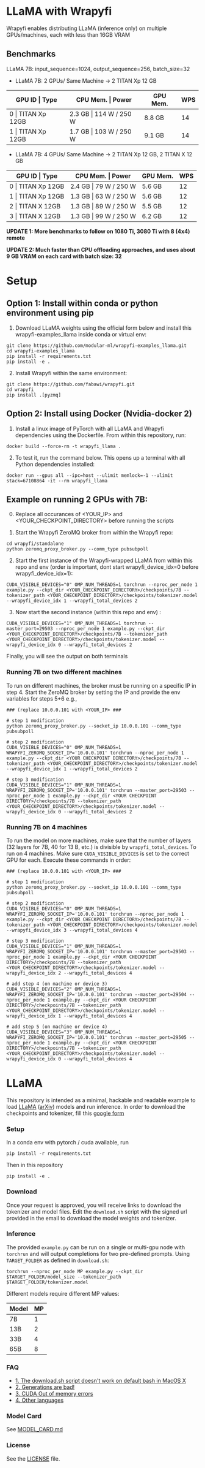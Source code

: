 # LLaMA with Wrapyfi

Wrapyfi enables distributing LLaMA (inference only) on multiple GPUs/machines, each with less than 16GB VRAM 


## Benchmarks

LLaMA 7B: input_sequence=1024, output_sequence=256, batch_size=32

* LLaMA 7B: 2 GPUs/ Same Machine -> 2 TITAN Xp 12 GB

| GPU ID \| Type    | CPU Mem. \| Power | GPU Mem. | WPS |
|-----------------|----------|----------|-----|
| 0 \| TITAN Xp 12GB | 2.3 GB \| 114 W / 250 W | 8.8 GB    | 14  |
| 1 \| TITAN Xp 12GB | 1.7 GB \| 103 W / 250 W | 9.1 GB   | 14  |

* LLaMA 7B: 4 GPUs/ Same Machine -> 2 TITAN Xp 12 GB, 2 TITAN X 12 GB

| GPU ID \| Type    | CPU Mem. \| Power| GPU Mem. | WPS |
|-----------------|----------|----------|-----|
| 0 \| TITAN Xp 12GB | 2.4 GB \| 79 W / 250 W | 5.6 GB | 12  |
| 1 \| TITAN Xp 12GB | 1.3 GB \| 63 W / 250 W | 5.6 GB | 12  |
| 2 \| TITAN X 12GB | 1.3 GB \| 89 W / 250 W | 5.5 GB  | 12  |
| 3 \| TITAN X 12GB | 1.3 GB \| 99 W / 250 W | 6.2 GB  | 12  |

**UPDATE 1: More benchmarks to follow on 1080 Ti, 3080 Ti with 8 (4x4) remote**

**UPDATE 2: Much faster than CPU offloading approaches, and uses about 9 GB VRAM on each card with batch size: 32**


# Setup

## Option 1: Install within conda or python environment using pip

1. Download LLaMA weights using the official form below and install this wrapyfi-examples_llama inside conda or virtual env:

  ```
  git clone https://github.com/modular-ml/wrapyfi-examples_llama.git
  cd wrapyfi-examples_llama
  pip install -r requirements.txt
  pip install -e .
  ```

2. Install Wrapyfi within the same environment:

  ```
  git clone https://github.com/fabawi/wrapyfi.git
  cd wrapyfi
  pip install .[pyzmq]
  ```

## Option 2: Install using Docker (Nvidia-docker 2)
  
  1. Install a linux image of PyTorch with all LLaMA and Wrapyfi dependencies using the Dockerfile. From within this repository, run:
  
  ```
  docker build --force-rm -t wrapyfi_llama .
  ```
  
  2. To test it, run the command below. This opens up a terminal with all Python dependencies installed:

  ```
  docker run --gpus all --ipc=host --ulimit memlock=-1 --ulimit stack=67108864 -it --rm wrapyfi_llama
  ```


## Example on running 2 GPUs with 7B:

0. Replace all occurances of <YOUR_IP> and <YOUR_CHECKPOINT_DIRECTORY> before running the scripts


1. Start the Wrapyfi ZeroMQ broker from within the Wrapyfi repo:

  ```
  cd wrapyfi/standalone 
  python zeromq_proxy_broker.py --comm_type pubsubpoll
  ```

2. Start the first instance of the Wrapyfi-wrapped LLaMA from within this repo and env (order is important, dont start wrapyfi_device_idx=0 before wrapyfi_device_idx=1):

  ```
  CUDA_VISIBLE_DEVICES="0" OMP_NUM_THREADS=1 torchrun --nproc_per_node 1 example.py --ckpt_dir <YOUR_CHECKPOINT_DIRECTORY>/checkpoints/7B --tokenizer_path <YOUR_CHECKPOINT_DIRECTORY>/checkpoints/tokenizer.model --wrapyfi_device_idx 1 --wrapyfi_total_devices 2
  ```
3. Now start the second instance (within this repo and env) :

  ```
  CUDA_VISIBLE_DEVICES="1" OMP_NUM_THREADS=1 torchrun --master_port=29503 --nproc_per_node 1 example.py --ckpt_dir <YOUR_CHECKPOINT_DIRECTORY>/checkpoints/7B --tokenizer_path <YOUR_CHECKPOINT_DIRECTORY>/checkpoints/tokenizer.model --wrapyfi_device_idx 0 --wrapyfi_total_devices 2
  ```

Finally, you will see the output on both terminals

### Running 7B on two different machines

To run on different machines, the broker must be running on a specific IP in step 4. Start the ZeroMQ broker by setting the IP and provide the env variables for steps 5+6 e.g.,

  ```
  ### (replace 10.0.0.101 with <YOUR_IP> ###
  
  # step 1 modification 
  python zeromq_proxy_broker.py --socket_ip 10.0.0.101 --comm_type pubsubpoll
  
  # step 2 modification
  CUDA_VISIBLE_DEVICES="0" OMP_NUM_THREADS=1 WRAPYFI_ZEROMQ_SOCKET_IP='10.0.0.101' torchrun --nproc_per_node 1 example.py --ckpt_dir <YOUR CHECKPOINT DIRECTORY>/checkpoints/7B --tokenizer_path <YOUR_CHECKPOINT_DIRECTORY>/checkpoints/tokenizer.model --wrapyfi_device_idx 1 --wrapyfi_total_devices 2
  
  # step 3 modification
  CUDA_VISIBLE_DEVICES="1" OMP_NUM_THREADS=1 WRAPYFI_ZEROMQ_SOCKET_IP='10.0.0.101' torchrun --master_port=29503 --nproc_per_node 1 example.py --ckpt_dir <YOUR CHECKPOINT DIRECTORY>/checkpoints/7B --tokenizer_path <YOUR_CHECKPOINT_DIRECTORY>/checkpoints/tokenizer.model --wrapyfi_device_idx 0 --wrapyfi_total_devices 2
  ```
  
### Running 7B on 4 machines

To run the model on more machines, make sure that the number of layers (32 layers for 7B, 40 for 13 B, etc.) is divisible by `wrapyfi_total_devices`. To run on 4 machines. Make sure `CUDA_VISIBLE_DEVICES` is set to the correct GPU for each. Execute these commands in order:

  ```
  ### (replace 10.0.0.101 with <YOUR_IP> ###
  
  # step 1 modification 
  python zeromq_proxy_broker.py --socket_ip 10.0.0.101 --comm_type pubsubpoll
  
  # step 2 modification
  CUDA_VISIBLE_DEVICES="0" OMP_NUM_THREADS=1 WRAPYFI_ZEROMQ_SOCKET_IP='10.0.0.101' torchrun --nproc_per_node 1 example.py --ckpt_dir <YOUR CHECKPOINT DIRECTORY>/checkpoints/7B --tokenizer_path <YOUR_CHECKPOINT_DIRECTORY>/checkpoints/tokenizer.model --wrapyfi_device_idx 3 --wrapyfi_total_devices 4
  
  # step 3 modification
  CUDA_VISIBLE_DEVICES="1" OMP_NUM_THREADS=1 WRAPYFI_ZEROMQ_SOCKET_IP='10.0.0.101' torchrun --master_port=29503 --nproc_per_node 1 example.py --ckpt_dir <YOUR CHECKPOINT DIRECTORY>/checkpoints/7B --tokenizer_path <YOUR_CHECKPOINT_DIRECTORY>/checkpoints/tokenizer.model --wrapyfi_device_idx 2 --wrapyfi_total_devices 4
  
  # add step 4 (on machine or device 3)
  CUDA_VISIBLE_DEVICES="2" OMP_NUM_THREADS=1 WRAPYFI_ZEROMQ_SOCKET_IP='10.0.0.101' torchrun --master_port=29504 --nproc_per_node 1 example.py --ckpt_dir <YOUR CHECKPOINT DIRECTORY>/checkpoints/7B --tokenizer_path <YOUR_CHECKPOINT_DIRECTORY>/checkpoints/tokenizer.model --wrapyfi_device_idx 1 --wrapyfi_total_devices 4
  
  # add step 5 (on machine or device 4)
  CUDA_VISIBLE_DEVICES="3" OMP_NUM_THREADS=1 WRAPYFI_ZEROMQ_SOCKET_IP='10.0.0.101' torchrun --master_port=29505 --nproc_per_node 1 example.py --ckpt_dir <YOUR CHECKPOINT DIRECTORY>/checkpoints/7B --tokenizer_path <YOUR_CHECKPOINT_DIRECTORY>/checkpoints/tokenizer.model --wrapyfi_device_idx 0 --wrapyfi_total_devices 4
  
  ```

# LLaMA 

This repository is intended as a minimal, hackable and readable example to load [LLaMA](https://ai.facebook.com/blog/large-language-model-llama-meta-ai/) ([arXiv](https://arxiv.org/abs/2302.13971v1)) models and run inference.
In order to download the checkpoints and tokenizer, fill this [google form](https://forms.gle/jk851eBVbX1m5TAv5)

### Setup
In a conda env with pytorch / cuda available, run
```
pip install -r requirements.txt
```
Then in this repository
```
pip install -e .
```

### Download
Once your request is approved, you will receive links to download the tokenizer and model files.
Edit the `download.sh` script with the signed url provided in the email to download the model weights and tokenizer.

### Inference
The provided `example.py` can be run on a single or multi-gpu node with `torchrun` and will output completions for two pre-defined prompts. Using `TARGET_FOLDER` as defined in `download.sh`:
```
torchrun --nproc_per_node MP example.py --ckpt_dir $TARGET_FOLDER/model_size --tokenizer_path $TARGET_FOLDER/tokenizer.model
```

Different models require different MP values:

|  Model | MP |
|--------|----|
| 7B     | 1  |
| 13B    | 2  |
| 33B    | 4  |
| 65B    | 8  |

### FAQ
- [1. The download.sh script doesn't work on default bash in MacOS X](FAQ.md#1)
- [2. Generations are bad!](FAQ.md#2)
- [3. CUDA Out of memory errors](FAQ.md#3)
- [4. Other languages](FAQ.md#4)

### Model Card
See [MODEL_CARD.md](MODEL_CARD.md)

### License
See the [LICENSE](LICENSE) file.
